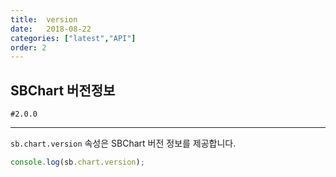 ```yaml
---
title:  version
date:   2018-08-22
categories: ["latest","API"]
order: 2
---
```


## SBChart 버전정보

`#2.0.0`

---

<code>sb.chart.version</code> 속성은 SBChart 버전 정보를 제공합니다.

  ```javascript
console.log(sb.chart.version);
```